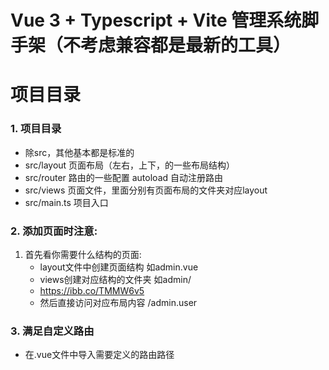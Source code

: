 # Vue 3 + Typescript + Vite 管理系统脚手架（不考虑兼容都是最新的工具）

# 项目目录
### 1. 项目目录
- 除src，其他基本都是标准的
- src/layout 页面布局（左右，上下，的一些布局结构）
- src/router 路由的一些配置 autoload 自动注册路由
- src/views 页面文件，里面分别有页面布局的文件夹对应layout
- src/main.ts 项目入口

### 2. 添加页面时注意:
1. 首先看你需要什么结构的页面: 
	- layout文件中创建页面结构 如admin.vue
	- views创建对应结构的文件夹 如admin/
	- https://ibb.co/TMMW6v5
	- 然后直接访问对应布局内容 /admin.user

### 3. 满足自定义路由
- 在.vue文件中导入需要定义的路由路径
```javascript

```
